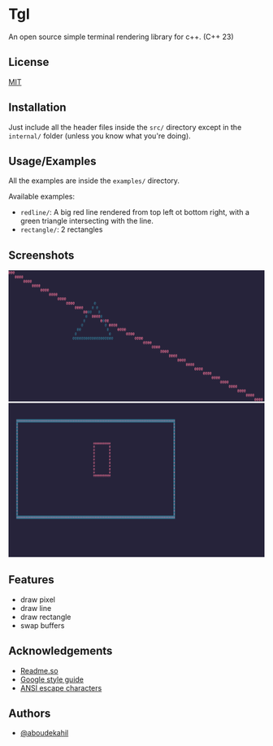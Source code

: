 # Tgl

An open source simple terminal rendering library for c++. (C++ 23)

## License

[MIT](https://choosealicense.com/licenses/mit/)

## Installation

Just include all the header files inside the `src/` directory except in the `internal/` folder (unless you know what you're doing).

## Usage/Examples

All the examples are inside the `examples/` directory.

Available examples:

- `redline/`: A big red line rendered from top left ot bottom right,
  with a green triangle intersecting with the line.
- `rectangle/`: 2 rectangles

## Screenshots

![App Screenshot](./screenshots/Triangle.png)
![App Screenshot](./screenshots/Rectangle.png)

## Features

- draw pixel
- draw line
- draw rectangle
- swap buffers

## Acknowledgements

- [Readme.so](https://readme.so/editor)
- [Google style guide](https://google.github.io/styleguide/cppguide.html#Comments)
- [ANSI escape characters](https://gist.github.com/fnky/458719343aabd01cfb17a3a4f7296797)

## Authors

- [@aboudekahil](https://github.com/aboudekahil)
